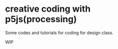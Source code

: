 # creative coding with p5js(processing)

Some codes and tutorials for coding for design class.

WIP
